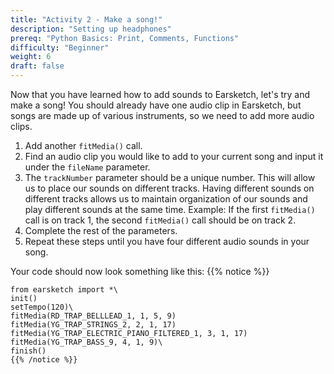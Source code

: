 ```yaml
---
title: "Activity 2 - Make a song!"
description: "Setting up headphones"
prereq: "Python Basics: Print, Comments, Functions"
difficulty: "Beginner"
weight: 6
draft: false
---
```


Now that you have learned how to add sounds to Earsketch, let's try and make a song! You should already have one audio clip in Earsketch, but
songs are made up of various instruments, so we need to add more audio clips.

1.  Add another `fitMedia()` call.
2.  Find an audio clip you would like to add to your current song and
    input it under the `fileName` parameter.
3.  The `trackNumber` parameter should be a unique number. This will
    allow us to place our sounds on different tracks. Having different
    sounds on different tracks allows us to maintain organization of our sounds and play different sounds at the same time. Example: If the first `fitMedia()` call is on track 1, the second `fitMedia()` call should be on track 2.
4.  Complete the rest of the parameters.
5.  Repeat these steps until you have four different audio sounds in
    your song.

Your code should now look something like this:
    {{% notice %}}

    from earsketch import *\
    init()
    setTempo(120)\
    fitMedia(RD_TRAP_BELLLEAD_1, 1, 5, 9)
    fitMedia(YG_TRAP_STRINGS_2, 2, 1, 17) 
    fitMedia(YG_TRAP_ELECTRIC_PIANO_FILTERED_1, 3, 1, 17) 
    fitMedia(YG_TRAP_BASS_9, 4, 1, 9)\
    finish()
    {{% /notice %}}